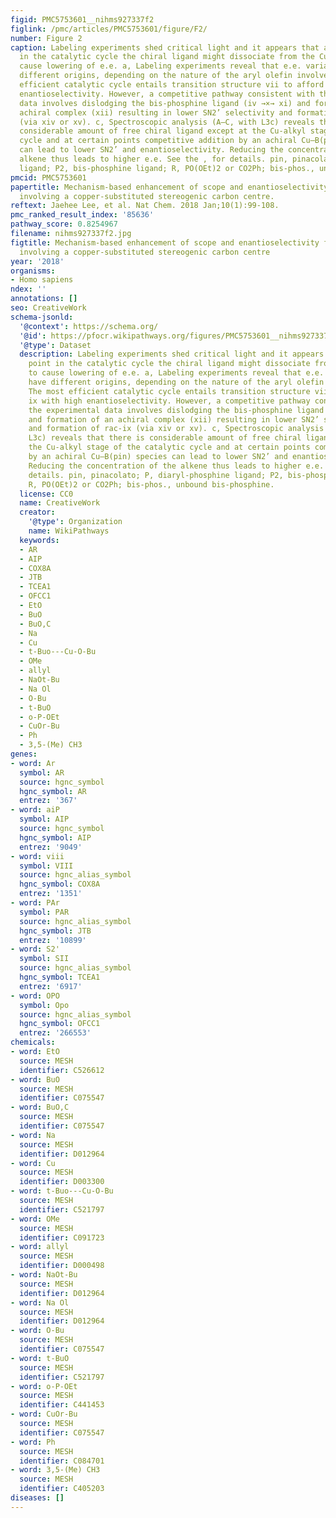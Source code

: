 ```yaml
---
figid: PMC5753601__nihms927337f2
figlink: /pmc/articles/PMC5753601/figure/F2/
number: Figure 2
caption: Labeling experiments shed critical light and it appears that at one point
  in the catalytic cycle the chiral ligand might dissociate from the Cu centre to
  cause lowering of e.e. a, Labeling experiments reveal that e.e. variations have
  different origins, depending on the nature of the aryl olefin involved. b, The most
  efficient catalytic cycle entails transition structure vii to afford ix with high
  enantioselectivity. However, a competitive pathway consistent with the experimental
  data involves dislodging the bis-phosphine ligand (iv →×→ xi) and formation of an
  achiral complex (xii) resulting in lower SN2’ selectivity and formation of rac-ix
  (via xiv or xv). c, Spectroscopic analysis (A–C, with L3c) reveals that there is
  considerable amount of free chiral ligand except at the Cu-alkyl stage of the catalytic
  cycle and at certain points competitive addition by an achiral Cu–B(pin) species
  can lead to lower SN2’ and enantioselectivity. Reducing the concentration of the
  alkene thus leads to higher e.e. See the , for details. pin, pinacolato; P, diaryl-phosphine
  ligand; P2, bis-phosphine ligand; R, PO(OEt)2 or CO2Ph; bis-phos., unbound bis-phosphine.
pmcid: PMC5753601
papertitle: Mechanism-based enhancement of scope and enantioselectivity for reactions
  involving a copper-substituted stereogenic carbon centre.
reftext: Jaehee Lee, et al. Nat Chem. 2018 Jan;10(1):99-108.
pmc_ranked_result_index: '85636'
pathway_score: 0.8254967
filename: nihms927337f2.jpg
figtitle: Mechanism-based enhancement of scope and enantioselectivity for reactions
  involving a copper-substituted stereogenic carbon centre
year: '2018'
organisms:
- Homo sapiens
ndex: ''
annotations: []
seo: CreativeWork
schema-jsonld:
  '@context': https://schema.org/
  '@id': https://pfocr.wikipathways.org/figures/PMC5753601__nihms927337f2.html
  '@type': Dataset
  description: Labeling experiments shed critical light and it appears that at one
    point in the catalytic cycle the chiral ligand might dissociate from the Cu centre
    to cause lowering of e.e. a, Labeling experiments reveal that e.e. variations
    have different origins, depending on the nature of the aryl olefin involved. b,
    The most efficient catalytic cycle entails transition structure vii to afford
    ix with high enantioselectivity. However, a competitive pathway consistent with
    the experimental data involves dislodging the bis-phosphine ligand (iv →×→ xi)
    and formation of an achiral complex (xii) resulting in lower SN2’ selectivity
    and formation of rac-ix (via xiv or xv). c, Spectroscopic analysis (A–C, with
    L3c) reveals that there is considerable amount of free chiral ligand except at
    the Cu-alkyl stage of the catalytic cycle and at certain points competitive addition
    by an achiral Cu–B(pin) species can lead to lower SN2’ and enantioselectivity.
    Reducing the concentration of the alkene thus leads to higher e.e. See the , for
    details. pin, pinacolato; P, diaryl-phosphine ligand; P2, bis-phosphine ligand;
    R, PO(OEt)2 or CO2Ph; bis-phos., unbound bis-phosphine.
  license: CC0
  name: CreativeWork
  creator:
    '@type': Organization
    name: WikiPathways
  keywords:
  - AR
  - AIP
  - COX8A
  - JTB
  - TCEA1
  - OFCC1
  - EtO
  - BuO
  - BuO,C
  - Na
  - Cu
  - t-Buo---Cu-O-Bu
  - OMe
  - allyl
  - NaOt-Bu
  - Na Ol
  - O-Bu
  - t-BuO
  - o-P-OEt
  - CuOr-Bu
  - Ph
  - 3,5-(Me) CH3
genes:
- word: Ar
  symbol: AR
  source: hgnc_symbol
  hgnc_symbol: AR
  entrez: '367'
- word: aiP
  symbol: AIP
  source: hgnc_symbol
  hgnc_symbol: AIP
  entrez: '9049'
- word: viii
  symbol: VIII
  source: hgnc_alias_symbol
  hgnc_symbol: COX8A
  entrez: '1351'
- word: PAr
  symbol: PAR
  source: hgnc_alias_symbol
  hgnc_symbol: JTB
  entrez: '10899'
- word: S2'
  symbol: SII
  source: hgnc_alias_symbol
  hgnc_symbol: TCEA1
  entrez: '6917'
- word: OPO
  symbol: Opo
  source: hgnc_alias_symbol
  hgnc_symbol: OFCC1
  entrez: '266553'
chemicals:
- word: EtO
  source: MESH
  identifier: C526612
- word: BuO
  source: MESH
  identifier: C075547
- word: BuO,C
  source: MESH
  identifier: C075547
- word: Na
  source: MESH
  identifier: D012964
- word: Cu
  source: MESH
  identifier: D003300
- word: t-Buo---Cu-O-Bu
  source: MESH
  identifier: C521797
- word: OMe
  source: MESH
  identifier: C091723
- word: allyl
  source: MESH
  identifier: D000498
- word: NaOt-Bu
  source: MESH
  identifier: D012964
- word: Na Ol
  source: MESH
  identifier: D012964
- word: O-Bu
  source: MESH
  identifier: C075547
- word: t-BuO
  source: MESH
  identifier: C521797
- word: o-P-OEt
  source: MESH
  identifier: C441453
- word: CuOr-Bu
  source: MESH
  identifier: C075547
- word: Ph
  source: MESH
  identifier: C084701
- word: 3,5-(Me) CH3
  source: MESH
  identifier: C405203
diseases: []
---
```

